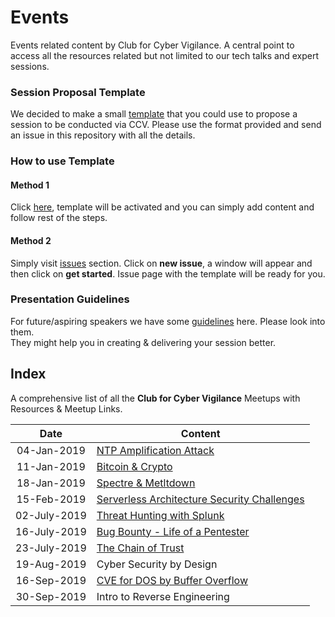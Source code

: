 # Events
Events related content by Club for Cyber Vigilance. A central point to access all the resources related but not limited to our tech talks and expert sessions.

### Session Proposal Template
We decided to make a small [template](template.md) that you could use to propose a session to be conducted via CCV.
Please use the format provided and send an issue in this repository with all the details.

### How to use Template
#### Method 1
Click [here](https://github.com/CCV-GFSU/Events/issues/new?assignees=gaurav-gogia%2C+Tanster221&labels=Tech+Talk&template=propose-a-session.md&title=), template will be activated and you can simply add content and follow rest of the steps.

#### Method 2
Simply visit [issues](https://github.com/CCV-GFSU/Events/issues) section. Click on **new issue**, a window will appear and then click on **get started**. Issue page with the template will be ready for you.

### Presentation Guidelines
For future/aspiring speakers we have some [guidelines](guidelines.md) here. Please look into them. </br>
They might help you in creating & delivering your session better.

## Index
A comprehensive list of all the **Club for Cyber Vigilance** Meetups with Resources & Meetup Links.

| Date | Content  | 
| :--: | ------ |
| 04-Jan-2019 | [NTP Amplification Attack](./ntp-04-01-2019/ntp.pdf) |
| 11-Jan-2019 | [Bitcoin & Crypto](./bitcoin-11-01-2019/bitcoin.pdf) |
| 18-Jan-2019 | [Spectre & Metltdown](./sm-18-01-2019/sm.pdf) |
| 15-Feb-2019 | [Serverless Architecture Security Challenges](./slas-15-02-2019/serverless.pdf) |
| 02-July-2019 | [Threat Hunting with Splunk](./splunk-02-07-2019/splunk.pdf) |
| 16-July-2019 | [Bug Bounty - Life of a Pentester](./bugBounty-16-07-2019/bugb.pdf) |
| 23-July-2019 | [The Chain of Trust](./chain-23-07-2019/trustchain.pdf) |
| 19-Aug-2019 | Cyber Security by Design |
| 16-Sep-2019 | [CVE for DOS by Buffer Overflow](./dosCve-16-09-2019/doscve.pdf) |
| 30-Sep-2019 | Intro to Reverse Engineering |
